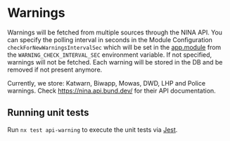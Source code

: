 # Warnings

Warnings will be fetched from multiple sources through the NINA API. You can
specify the polling interval in seconds in the Module Configuration
`checkForNewWarningsIntervalSec` which will be set in the
[app.module](../../../apps/api/src/app/app.module.ts) from the
`WARNING_CHECK_INTERVAL_SEC` environment variable. If not specified, warnings
will not be fetched. Each warning will be stored in the DB and be removed if not
present anymore.

Currently, we store: Katwarn, Biwapp, Mowas, DWD, LHP and Police warnings. Check
https://nina.api.bund.dev/ for their API documentation.

## Running unit tests

Run `nx test api-warning` to execute the unit tests via
[Jest](https://jestjs.io).
